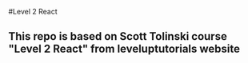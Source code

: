 #Level 2 React

## This repo is based on Scott Tolinski course "Level 2 React" from leveluptutorials website
